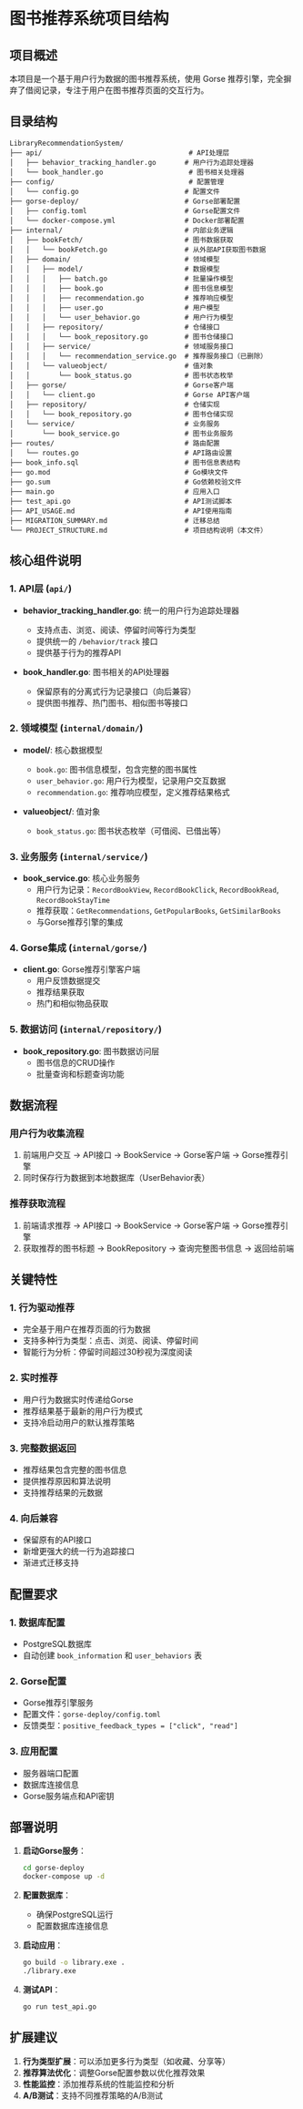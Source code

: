 # 图书推荐系统项目结构

## 项目概述

本项目是一个基于用户行为数据的图书推荐系统，使用 Gorse 推荐引擎，完全摒弃了借阅记录，专注于用户在图书推荐页面的交互行为。

## 目录结构

```
LibraryRecommendationSystem/
├── api/                                    # API处理层
│   ├── behavior_tracking_handler.go       # 用户行为追踪处理器
│   └── book_handler.go                     # 图书相关处理器
├── config/                                 # 配置管理
│   └── config.go                          # 配置文件
├── gorse-deploy/                          # Gorse部署配置
│   ├── config.toml                        # Gorse配置文件
│   └── docker-compose.yml                 # Docker部署配置
├── internal/                              # 内部业务逻辑
│   ├── bookFetch/                         # 图书数据获取
│   │   └── bookFetch.go                   # 从外部API获取图书数据
│   ├── domain/                            # 领域模型
│   │   ├── model/                         # 数据模型
│   │   │   ├── batch.go                   # 批量操作模型
│   │   │   ├── book.go                    # 图书信息模型
│   │   │   ├── recommendation.go          # 推荐响应模型
│   │   │   ├── user.go                    # 用户模型
│   │   │   └── user_behavior.go           # 用户行为模型
│   │   ├── repository/                    # 仓储接口
│   │   │   └── book_repository.go         # 图书仓储接口
│   │   ├── service/                       # 领域服务接口
│   │   │   └── recommendation_service.go  # 推荐服务接口（已删除）
│   │   └── valueobject/                   # 值对象
│   │       └── book_status.go             # 图书状态枚举
│   ├── gorse/                             # Gorse客户端
│   │   └── client.go                      # Gorse API客户端
│   ├── repository/                        # 仓储实现
│   │   └── book_repository.go             # 图书仓储实现
│   └── service/                           # 业务服务
│       └── book_service.go                # 图书业务服务
├── routes/                                # 路由配置
│   └── routes.go                          # API路由设置
├── book_info.sql                          # 图书信息表结构
├── go.mod                                 # Go模块文件
├── go.sum                                 # Go依赖校验文件
├── main.go                                # 应用入口
├── test_api.go                            # API测试脚本
├── API_USAGE.md                           # API使用指南
├── MIGRATION_SUMMARY.md                   # 迁移总结
└── PROJECT_STRUCTURE.md                   # 项目结构说明（本文件）
```

## 核心组件说明

### 1. API层 (`api/`)

- **behavior_tracking_handler.go**: 统一的用户行为追踪处理器
  - 支持点击、浏览、阅读、停留时间等行为类型
  - 提供统一的 `/behavior/track` 接口
  - 提供基于行为的推荐API

- **book_handler.go**: 图书相关的API处理器
  - 保留原有的分离式行为记录接口（向后兼容）
  - 提供图书推荐、热门图书、相似图书等接口

### 2. 领域模型 (`internal/domain/`)

- **model/**: 核心数据模型
  - `book.go`: 图书信息模型，包含完整的图书属性
  - `user_behavior.go`: 用户行为模型，记录用户交互数据
  - `recommendation.go`: 推荐响应模型，定义推荐结果格式

- **valueobject/**: 值对象
  - `book_status.go`: 图书状态枚举（可借阅、已借出等）

### 3. 业务服务 (`internal/service/`)

- **book_service.go**: 核心业务服务
  - 用户行为记录：`RecordBookView`, `RecordBookClick`, `RecordBookRead`, `RecordBookStayTime`
  - 推荐获取：`GetRecommendations`, `GetPopularBooks`, `GetSimilarBooks`
  - 与Gorse推荐引擎的集成

### 4. Gorse集成 (`internal/gorse/`)

- **client.go**: Gorse推荐引擎客户端
  - 用户反馈数据提交
  - 推荐结果获取
  - 热门和相似物品获取

### 5. 数据访问 (`internal/repository/`)

- **book_repository.go**: 图书数据访问层
  - 图书信息的CRUD操作
  - 批量查询和标题查询功能

## 数据流程

### 用户行为收集流程
1. 前端用户交互 → API接口 → BookService → Gorse客户端 → Gorse推荐引擎
2. 同时保存行为数据到本地数据库（UserBehavior表）

### 推荐获取流程
1. 前端请求推荐 → API接口 → BookService → Gorse客户端 → Gorse推荐引擎
2. 获取推荐的图书标题 → BookRepository → 查询完整图书信息 → 返回给前端

## 关键特性

### 1. 行为驱动推荐
- 完全基于用户在推荐页面的行为数据
- 支持多种行为类型：点击、浏览、阅读、停留时间
- 智能行为分析：停留时间超过30秒视为深度阅读

### 2. 实时推荐
- 用户行为数据实时传递给Gorse
- 推荐结果基于最新的用户行为模式
- 支持冷启动用户的默认推荐策略

### 3. 完整数据返回
- 推荐结果包含完整的图书信息
- 提供推荐原因和算法说明
- 支持推荐结果的元数据

### 4. 向后兼容
- 保留原有的API接口
- 新增更强大的统一行为追踪接口
- 渐进式迁移支持

## 配置要求

### 1. 数据库配置
- PostgreSQL数据库
- 自动创建 `book_information` 和 `user_behaviors` 表

### 2. Gorse配置
- Gorse推荐引擎服务
- 配置文件：`gorse-deploy/config.toml`
- 反馈类型：`positive_feedback_types = ["click", "read"]`

### 3. 应用配置
- 服务器端口配置
- 数据库连接信息
- Gorse服务端点和API密钥

## 部署说明

1. **启动Gorse服务**：
   ```bash
   cd gorse-deploy
   docker-compose up -d
   ```

2. **配置数据库**：
   - 确保PostgreSQL运行
   - 配置数据库连接信息

3. **启动应用**：
   ```bash
   go build -o library.exe .
   ./library.exe
   ```

4. **测试API**：
   ```bash
   go run test_api.go
   ```

## 扩展建议

1. **行为类型扩展**：可以添加更多行为类型（如收藏、分享等）
2. **推荐算法优化**：调整Gorse配置参数以优化推荐效果
3. **性能监控**：添加推荐系统的性能监控和分析
4. **A/B测试**：支持不同推荐策略的A/B测试
